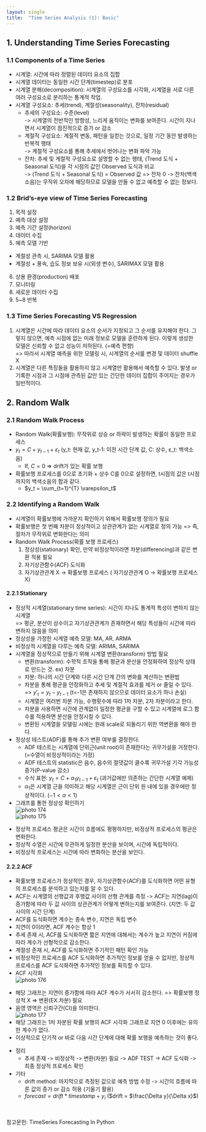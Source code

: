 ```yaml
---
layout: single
title:  "Time Series Analysis (1): Basic"
---
```


## 1. Understanding Time Series Forecasting
### 1.1 Components of a Time Series
- 시계열: 시간에 따라 정렬된 데이터 요소의 집합
- 시계열 데이터는 동일한 시간 단계(timestep)로 분포
- 시계열 분해(decomposition): 시계열의 구성요소를 시각화, 시계열을 서로 다른 여러 구성요소로 분리하는 통계적 작업.
- 시계열 구성요소: 추세(trend), 계절성(seasonality), 잔차(residual)
  - 추세의 구성요소: 수준(level)                
    -> 시계열의 전반적인 방향성, 느리게 움직이는 변화를 보여준다. 시간이 지나면서 시계열이 점진적으로 증가 or 감소
  - 계절적 구성요소: 계절적 변동, 패턴을 일컫는 것으로, 일정 기간 동안 발생하는 반복적 행태               
    -> 계절적 구성요소를 통해 추세에서 벗어나는 변화 파악 가능
  - 잔차: 추세 및 계절적 구성요소로 설명할 수 없는 행태, (Trend 도식 + Seasonal 도식)을 각 시점의 값인 Observed 도식과 비교       
    -> (Trend 도식 + Seasonal 도식) = Observed 값 => 잔차 0
    -> 잔차(백색소음)는 무작위 오차에 해당하므로 모델을 만들 수 없고 예측할 수 없는 정보다.

### 1.2 Brid’s-eye view of Time Series Forecasting
1. 목적 설정
2. 예측 대상 설정
3. 예측 기간 설정(horizon)
4. 데이터 수집
5. 예측 모델 기반
  - 계절성 관측 시, SARIMA 모델 활용
  - 계절성 + 풍속, 습도 정보 보유 시(외생 변수), SARIMAX 모델 활용
6. 상용 환경(production) 배포
7. 모니터링
8. 새로운 데이터 수집
9. 5~8 반복
  
### 1.3 Time Series Forecasting VS Regression
1. 시계열은 시간에 따라 데이터 요소의 순서가 지정되고 그 순서를 유지해야 한다. 그렇지 않으면, 예측 시점에 없는 미래 정보로 모델을 훈련하게 된다. 이렇게 생성한 모델은 신뢰할 수 없고 성능이 저하된다. (=예측 편향)     
  =>  따라서 시계열 예측을 위한 모델링 시, 시계열의 순서를 변경 및 데이터 shuffle X
2. 시계열은 다른 특징들을 활용하지 않고 시계열만 활용해서 예측할 수 있다. 발생 or 기록한 시점과 그 시점에 관측된 값만 있는 간단한 데이터 집합이 주어지는 경우가 일반적이다.

## 2. Random Walk
### 2.1 Random Walk Process
- Random Walk(확률보행): 무작위로 상승 or 하락이 발생하는 확률이 동일한 프로세스      
- $y_t = C + y_{t-1} + \varepsilon_t$ (y_t: 현재 값, y_t-1: 이전 시간 단계 값, C: 상수, ε_t: 백색소음)          
  * If, $C = 0$ => drift가 있는 확률 보행
- 확률보행 프로세스를 0으로 초기화 + 상수 C를 0으로 설정하면, t시점의 값은 t시점까지의 백색소음의 합과 같다.                
  * $y_t = \sum_{t=1}^{T} \varepsilon_t$

### 2.2 Identifying a Random Walk
- 시계열이 확률보행에 가까운지 확인하기 위해서 확률보행 정의가 필요
- 확률보행은 첫 번째 차분이 정상적이고 상관관계가 없는 시계열로 정의 가능 => 즉, 절차가 무작위로 변화한다는 의미     
- Random Walk Process(확률 보행 프로세스)           
  1. 정상성(stationary) 확인, 만약 비정상적이라면 차분(differencing)과 같은 변환 적용 필요
  2. 자기상관함수(ACF) 도식화
  3. 자기상관관계 X -> 확률보행 프로세스 ( 자기상관관계 O -> 확률보행 프로세스 X)
  
#### 2.2.1 Stationary
- 정상적 시계열(stationary time series): 시간이 지나도 통계적 특성이 변하지 않는 시계열                 
  => 평균, 분산이 상수이고 자기상관관계가 존재하면서 해당 특성들이 시간에 따라 변하지 않음을 의미
- 정상성을 가정한 시계열 예측 모델: MA, AR, ARMA
- 비정상적 시계열을 다루는 예측 모델: ARIMA, SARIMA
- 시계열을 정상적으로 만들기 위해 시계열 변환(transform) 방법 필요
  * 변환(transform): 수학적 조작을 통해 평균과 분산을 안정화하여 정상적 상태로 만드는 것. ex) 차분
  * 차분: 하나의 시간 단계와 다른 시간 단계 간의 변화를 계산하는 변환법
  * 차분을 통해 평균을 안정화하고 추세 및 계절적 효과를 제거 or 줄일 수 있다.                   
    => $y'_t = y_t - y_{t-1}$ (t=-1은 존재하지 않으므로 데이터 요소가 하나 손실)
  * 시계열은 여러번 차분 가능, 수행횟수에 따라 1차 차분, 2차 차분이라고 한다.
  * 차분을 사용하면 시간에 관계없이 일정한 평균을 구할 수 있고 시계열에 로그 함수를 적용하면 분산을 안정시킬 수 있다.
  * 변환된 시계열을 모델링 시에는 원래 scale로 되돌리기 위한 역변환을 해야 한다.
- 정상성 테스트(ADF)를 통해 추가 변환 여부를 결정한다.
  * ADF 테스트는 시계열에 단위근(unit root)이 존재한다는 귀무가설을 거정한다.(=수열이 비정상적이라는 가정)
  * ADF 테스트의 statistic은 음수, 음수의 절댓값이 클수록 귀무가설 기각 가능성 증가(P-value 감소)
  * 수식 표현: $y_t = C + \alpha_1 y_{t-1} + \varepsilon_t$ (과거값에만 의존하는 간단한 시계열 예제)
  * $\alpha_1$은 시계열 근을 의미하고 해당 시계열은 근이 단위 원 내에 있을 경우에만 정상적이다. ($-1 < \alpha < 1$)
- 그래프를 통한 정상성 확인하기           
![photo 174](/assets/img/blog/img174.png)          
![photo 175](/assets/img/blog/img175.png)       
* 정상적 프로세스 평균은 시간이 흐름에도 평평하지만, 비정상적 프로세스의 평균은 변화한다.
* 정상적 수열은 시간에 무관하게 일정한 분산을 보이며, 시간에 독립적이다.
* 비정상적 프로세스는 시간에 따라 변화하는 분산을 보인다.     

#### 2.2.2 ACF
- 확률보행 프로세스가 정상적인 경우, 자기상관함수(ACF)를 도식화하면 어떤 유형의 프로세스를 분석하고 있는지를 알 수 있다.
- ACF는 시계열의 선행값과 후행값 사이의 선형 관계를 측정 -> ACF는 지연(lag)이 증가함에 따라 두 값 사이의 상관관계가 어떻게 변하는지를 보여준다. (지연: 두 값 사이의 시간 단계)
- ACF를 도식화하면 계수는 종속 변수, 지연은 독립 변수
- 지연이 0이라면, ACF 계수는 항상 1
- 추세 존재 시, ACF를 도식화하면 짧은 지연에 대해서는 계수가 높고 지연이 커짐에 따라 계수가 선형적으로 감소한다.
- 계절성 존재 시, ACF를 도식화하면 주기적인 패턴 확인 가능
- 비정상적인 프로세스를 ACF 도식화하면 추가적인 정보를 얻을 수 없지만, 정상적 프로세스를 ACF 도식화하면 추가적인 정보를 획득할 수 있다.
- ACF 시각화        
![photo 176](/assets/img/blog/img176.png)         
* 해당 그래프는 지연이 증가함에 따라 ACF 계수가 서서히 감소한다. => 확률보행 정상적 X => 변환(EX.차분) 필요
* 음영 영역은 신뢰구간(CI)을 의미한다.                 
![photo 177](/assets/img/blog/img177.png)           
* 해당 그래프는 1차 차분된 확률 보행의 ACF 시각화 그래프로 지연 0 이후에는 유의한 계수가 없다.
* 이상적으로 단기적 or 바로 다음 시간 단계에 대해 확률 보행을 예측하는 것이 좋다.
- 정리
  * 추세 존재 -> 비정상적 -> 변환(차분) 필요 -> ADF TEST -> ACF 도식화 -> 최종 정상적 프로세스 확인
- 기타
  * drift method: 마지막으로 측정된 값으로 예측 방법 수정 -> 시간의 흐름에 따른 값의 증가 or 감소 허용 (기울기 활용)
  * $forecast = drift * timestamp + y_i$ ($drift = $\frac{\Delta y}{\Delta x}$)
<br>           


참고문헌: TimeSeries Forecasting In Python
